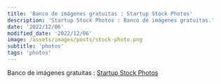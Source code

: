 ```yaml
---
title: 'Banco de imágenes gratuitas : Startup Stock Photos'
description: 'Startup Stock Photos : Banco de imágenes gratuitas.'
date: '2022/12/06'
modified_date: '2022/12/06'
image: /assets/images/posts/stock-photo.png
subtitle: 'photos'
tags: 'photos'
---
```


Banco de imágenes gratuitas : [Startup Stock Photos](https://startupstockphotos.com/)

